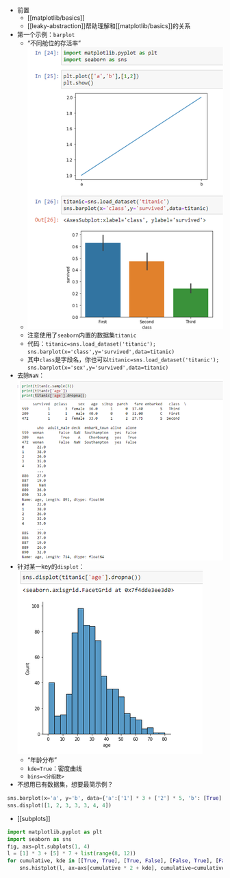 - 前置
  - [[matplotlib/basics]]
  - [[leaky-abstraction]]帮助理解和[[matplotlib/basics]]的关系
- 第一个示例：`barplot`
  - “不同舱位的存活率”
  - ![](titanic.png)
  - 注意使用了`seaborn`内置的数据集`titanic`
  - 代码：`titanic=sns.load_dataset('titanic'); sns.barplot(x='class',y='survived',data=titanic)`
  - 其中`class`是字段名，你也可以`titanic=sns.load_dataset('titanic'); sns.barplot(x='sex',y='survived',data=titanic)`
- 去除`NaN`：![](dropna.png)
- 针对某一key的`displot`：![](displot.png)
  - “年龄分布”
  - `kde=True`：密度曲线
  - `bins=<分组数>`
- 不想用已有数据集，想要最简示例？

```python
sns.barplot(x='a', y='b', data={'a':['1'] * 3 + ['2'] * 5, 'b': [True] * 5 + [False] * 3})
sns.displot([1, 2, 3, 3, 3, 4, 4])
```
- [[subplots]]
```python
import matplotlib.pyplot as plt
import seaborn as sns
fig, axs=plt.subplots(1, 4)
l = [1] * 3 + [5] * 7 + list(range(8, 12))
for cumulative, kde in [[True, True], [True, False], [False, True], [False, False]]:
    sns.histplot(l, ax=axs[cumulative * 2 + kde], cumulative=cumulative, kde=kde)
```
